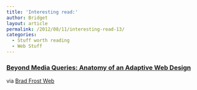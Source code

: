 ```yaml
---
title: 'Interesting read:'
author: Bridget
layout: article
permalink: /2012/08/11/interesting-read-13/
categories:
  - Stuff worth reading
  - Web Stuff
---
```

### [Beyond Media Queries: Anatomy of an Adaptive Web Design][1]

via [Brad Frost Web][2]

 [1]: http://t.co/NCGXbcLY
 [2]: http://bradfrostweb.com/